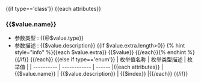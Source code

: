 {{if type=='class'}}
{{each attributes}}
### {{$value.name}}

* 参数类型 : {{@$value.type}}
* 参数描述 : {{$value.description}}
{{if $value.extra.length>0}}
{% hint style="info" %}{{each $value.extra}}
{{$value}}
{{/each}}{% endhint %}
{{/if}}
{{/each}}
{{else if type=='enum'}}
| 枚举值名称 | 枚举类型描述 | 枚举值 |
| ---------- | ------------ | ------ |{{each attributes}}
| {{$value.name}} | {{$value.description}} | {{$index}} |{{/each}}
{{/if}}
